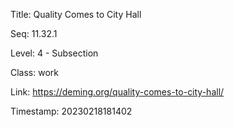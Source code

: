 Title:  Quality Comes to City Hall

Seq:    11.32.1

Level:  4 - Subsection

Class:  work

Link:   https://deming.org/quality-comes-to-city-hall/

Timestamp: 20230218181402

